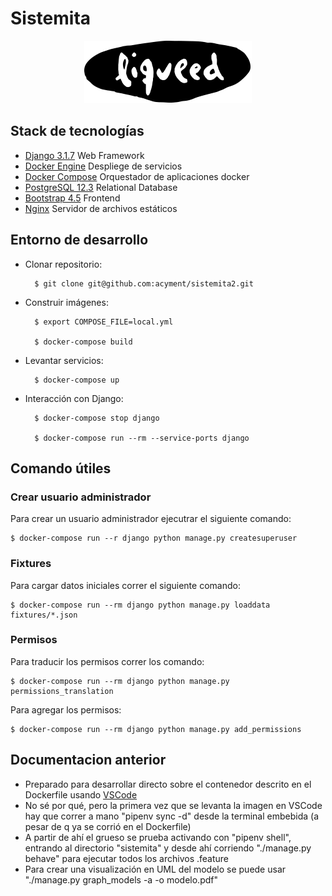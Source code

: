 # Sistemita

<p align="center">
  <img src="sistemita/static/images/logo-top-dark.png" />
</p>

## Stack de tecnologías

- [Django 3.1.7](https://www.djangoproject.com/) Web Framework
- [Docker Engine](https://www.docker.com/) Despliege de servicios
- [Docker Compose](https://docs.docker.com/compose/) Orquestador de aplicaciones docker
- [PostgreSQL 12.3](https://www.postgresql.org/) Relational Database
- [Bootstrap 4.5](https://getbootstrap.com/) Frontend
- [Nginx](https://gitlab.com/mcardozo/aic/-/blob/master/Web%20Server) Servidor
  de archivos estáticos

## Entorno de desarrollo

- Clonar repositorio:

        $ git clone git@github.com:acyment/sistemita2.git

- Construir imágenes:

        $ export COMPOSE_FILE=local.yml

        $ docker-compose build

- Levantar servicios:

        $ docker-compose up

- Interacción con Django:

        $ docker-compose stop django

        $ docker-compose run --rm --service-ports django

## Comando útiles

### Crear usuario administrador

Para crear un usuario administrador ejecutrar el siguiente comando:

    $ docker-compose run --r django python manage.py createsuperuser

### Fixtures

Para cargar datos iniciales correr el siguiente comando:

    $ docker-compose run --rm django python manage.py loaddata fixtures/*.json

### Permisos

Para traducir los permisos correr los comando:

    $ docker-compose run --rm django python manage.py permissions_translation

Para agregar los permisos:

    $ docker-compose run --rm django python manage.py add_permissions

## Documentacion anterior

- Preparado para desarrollar directo sobre el contenedor descrito en el Dockerfile usando [VSCode](https://code.visualstudio.com/docs/remote/containers)
- No sé por qué, pero la primera vez que se levanta la imagen en VSCode hay que correr a mano "pipenv sync -d" desde la terminal embebida (a pesar de q ya se corrió en el Dockerfile)
- A partir de ahí el grueso se prueba activando con "pipenv shell", entrando al directorio "sistemita" y desde ahí corriendo "./manage.py behave" para ejecutar todos los archivos .feature
- Para crear una visualización en UML del modelo se puede usar "./manage.py graph_models -a -o modelo.pdf"
